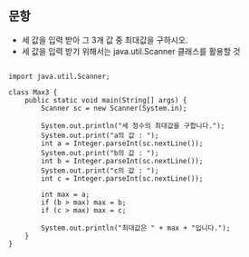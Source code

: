 ## 문항
- 세 값을 입력 받아 그 3개 값 중 최대값을 구하시오.
- 세 값을 입력 받기 위해서는 java.util.Scanner 클래스를 활용할 것

```

import java.util.Scanner;

class Max3 {
	public static void main(String[] args) {
		Scanner sc = new Scanner(System.in);
		
		System.out.println("세 정수의 최대값을 구합니다.");
		System.out.print("a의 값 : ");
		int a = Integer.parseInt(sc.nextLine());
		System.out.print("b의 값 : ");
		int b = Integer.parseInt(sc.nextLine());
		System.out.print("c의 값 : ");
		int c = Integer.parseInt(sc.nextLine());
		
		int max = a;
		if (b > max) max = b;
		if (c > max) max = c;
		
		System.out.println("최대값은 " + max + "입니다.");
	}
}

```